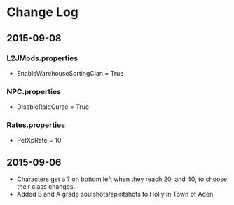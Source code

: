 Change Log
===
2015-09-08
---
### L2JMods.properties
* EnableWarehouseSortingClan = True

### NPC.properties
*  DisableRaidCurse = True

### Rates.properties
* PetXpRate = 10

2015-09-06
---
* Characters get a ? on bottom left when they reach 20, and 40, to choose their class changes.
* Added B and A grade soulshots/spiritshots to Holly in Town of Aden.
